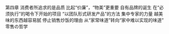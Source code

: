第四章 消费者所追求的是品质
比起“价廉”，“物美”更重要
自有品牌的诞生
在“必须执行”的喝令下开始的项目
“以团队形式研发产品”的方法
集中专家的力量
越美味的东西越容易腻
停止销售炒饭的理由
从“家常味道”转向“家中难以实现的味道”
零售の哲学